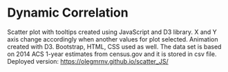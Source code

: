 # Dynamic Correlation
Scatter plot with tooltips created using JavaScript and D3 library. X and Y axis change accordingly when another values for plot selected. Animation created with D3. Bootstrap, HTML, CSS used as well. The data set is based on 2014 ACS 1-year estimates from census.gov and it is stored in csv file.
Deployed version: https://olegmrnv.github.io/scatter_JS/
